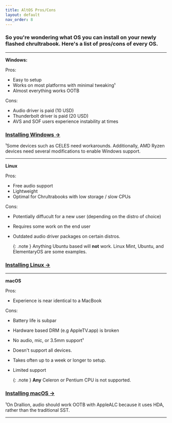 ```yaml
---
title: AltOS Pros/Cons
layout: default
nav_order: 8
---
```


### So you're wondering what OS you can install on your newly flashed chrultrabook. Here's a list of pros/cons of every OS.

----------

**Windows:**

Pros:
* Easy to setup 
* Works on most platforms with minimal tweaking¹
* Almost everything works OOTB

Cons: 
* Audio driver is paid (10 USD)
* Thunderbolt driver is paid (20 USD)
* AVS and SOF users experience instability at times

### [Installing Windows →](installing-windows.html) 

¹Some devices such as CELES need workarounds. Additionally, AMD Ryzen devices need several modifications to enable Windows support.

----------

**Linux**

Pros:
* Free audio support 
* Lightweight
* Optimal for Chrultrabooks with low storage / slow CPUs

Cons:
* Potentially diffucult for a new user (depending on the distro of choice)
* Requires some work on the end user
* Outdated audio driver packages on certain distros.

   {: .note }
   Anything Ubuntu based will **not** work. Linux Mint, Ubuntu, and ElementaryOS are some examples.

### [Installing Linux →](installing-linux.html) 


----------

**macOS**

Pros:
* Experience is near identical to a MacBook

Cons:
* Battery life is subpar
* Hardware based DRM (e.g AppleTV.app) is broken
* No audio, mic, or 3.5mm support¹
* Doesn't support all devices.
* Takes often up to a week or longer to setup.
* Limited support

  {: .note }
  **Any** Celeron or Pentium CPU is not supported.

### [Installing macOS →](installing-macos.html) 


¹On Drallion, audio should work OOTB with AppleALC because it uses HDA, rather than the traditional SST.

----------
